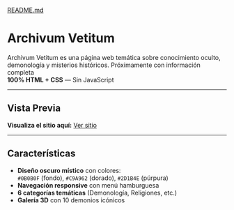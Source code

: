 [README.md](https://github.com/user-attachments/files/23149153/README.md)
# Archivum Vetitum

Archivum Vetitum es una página web temática sobre conocimiento oculto, demonología y misterios históricos. Próximamente con información completa  
**100% HTML + CSS** — Sin JavaScript 

---

## Vista Previa
**Visualiza el sitio aquí:** [Ver sitio](https://archivum.netlify.app)

---

## Características

- **Diseño oscuro místico** con colores:  
  `#0B0B0F` (fondo), `#C9A962` (dorado), `#2D1B4E` (púrpura)
- **Navegación responsive** con menú hamburguesa
- **6 categorías temáticas** (Demonología, Religiones, etc.)
- **Galería 3D** con 10 demonios icónicos 
